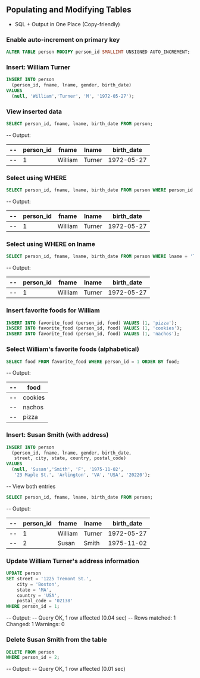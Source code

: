 ## Populating and Modifying Tables
- SQL + Output in One Place (Copy-friendly)

### Enable auto-increment on primary key
```  sql
ALTER TABLE person MODIFY person_id SMALLINT UNSIGNED AUTO_INCREMENT;
```

### Insert: William Turner
```  sql
INSERT INTO person
  (person_id, fname, lname, gender, birth_date)
VALUES
  (null, 'William','Turner', 'M', '1972-05-27');
  ```

### View inserted data
```  sql
SELECT person_id, fname, lname, birth_date FROM person;
```

-- Output:

-- | person_id | fname   | lname  | birth_date |
-- |-----------|---------|--------|------------|
-- |    1      | William | Turner | 1972-05-27 |


### Select using WHERE
```  sql
SELECT person_id, fname, lname, birth_date FROM person WHERE person_id = 1;
```

-- Output:

-- | person_id | fname   | lname  | birth_date |
-- |-----------|---------|--------|------------|
-- |    1      | William | Turner | 1972-05-27 |


### Select using WHERE on lname
```  sql
SELECT person_id, fname, lname, birth_date FROM person WHERE lname = 'Turner';
```

-- Output:

-- | person_id | fname   | lname  | birth_date |
-- |-----------|---------|--------|------------|
-- |    1      | William | Turner | 1972-05-27 |


### Insert favorite foods for William
```  sql
INSERT INTO favorite_food (person_id, food) VALUES (1, 'pizza');
INSERT INTO favorite_food (person_id, food) VALUES (1, 'cookies');
INSERT INTO favorite_food (person_id, food) VALUES (1, 'nachos');
```
### Select William's favorite foods (alphabetical)
```  sql
SELECT food FROM favorite_food WHERE person_id = 1 ORDER BY food;
```

-- Output:

-- | food    |
-- |---------|
-- | cookies |
-- | nachos  |
-- | pizza   |


### Insert: Susan Smith (with address)
```  sql
INSERT INTO person
  (person_id, fname, lname, gender, birth_date,
   street, city, state, country, postal_code)
VALUES
  (null, 'Susan','Smith', 'F', '1975-11-02',
   '23 Maple St.', 'Arlington', 'VA', 'USA', '20220');
```

-- View both entries
```  sql
SELECT person_id, fname, lname, birth_date FROM person;
```
-- Output:

-- | person_id | fname   | lname  | birth_date |
-- |-----------|---------|--------|------------|
-- |    1      | William | Turner | 1972-05-27 |
-- |    2      | Susan   | Smith  | 1975-11-02 |



### Update William Turner's address information
``` sql
UPDATE person
SET street = '1225 Tremont St.',
    city = 'Boston',
    state = 'MA',
    country = 'USA',
    postal_code = '02138'
WHERE person_id = 1;
```

-- Output:
-- Query OK, 1 row affected (0.04 sec)
-- Rows matched: 1  Changed: 1  Warnings: 0

### Delete Susan Smith from the table
``` sql
DELETE FROM person
WHERE person_id = 2;
```

-- Output:
-- Query OK, 1 row affected (0.01 sec)